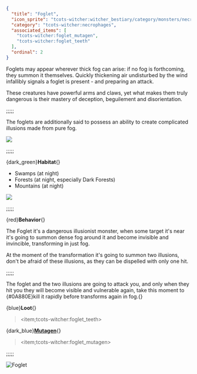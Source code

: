 ```json
{
  "title": "Foglet",
  "icon_sprite": "tcots-witcher:witcher_bestiary/category/monsters/necrophages/foglet",
  "category": "tcots-witcher:necrophages",
  "associated_items": [
    "tcots-witcher:foglet_mutagen",
    "tcots-witcher:foglet_teeth"
  ],
  "ordinal": 2
}
```

Foglets may appear wherever thick fog can arise: if no fog is forthcoming, they summon it themselves. 
Quickly thickening air undisturbed by the wind infallibly signals a foglet is present - and preparing an attack.

These creatures have powerful arms and claws, 
yet what makes them truly dangerous is their mastery of deception, 
beguilement and disorientation.

;;;;;

The foglets are additionally said to possess an ability to create complicated illusions made from
pure fog.

![](tcots-witcher:textures/gui/sprites/witcher_bestiary/entries/foglet/foglet_main.png,fit)

;;;;;

{dark_green}**Habitat**{}
- Swamps (at night)
- Forests (at night, especially Dark Forests)
- Mountains (at night)

![](tcots-witcher:textures/gui/sprites/witcher_bestiary/entries/foglet/foglet_fog.png,fit)

;;;;;

{red}**Behavior**{}

The Foglet it's a dangerous illusionist monster, when some target it's near it's going to
summon dense fog around it and become invisible and invincible, transforming in just fog.


At the moment of the transformation it's going to summon two illusions, 
don't be afraid of these illusions, as they can be dispelled with only one hit.

;;;;;

The foglet and the two illusions are going to attack you, and only when they hit you they will become 
visible and vulnerable again, take this moment to {#0A880E}kill it rapidly before transforms again in fog.{}

{blue}**Loot**{}
> <item;tcots-witcher:foglet_teeth>

{dark_blue}**[Mutagen](^tcots-witcher:alchemy/decoctions)**{}
> <item;tcots-witcher:foglet_mutagen>

;;;;;




![Foglet](tcots-witcher:textures/gui/sprites/witcher_bestiary/entries/foglet/foglet_full.png,fit)